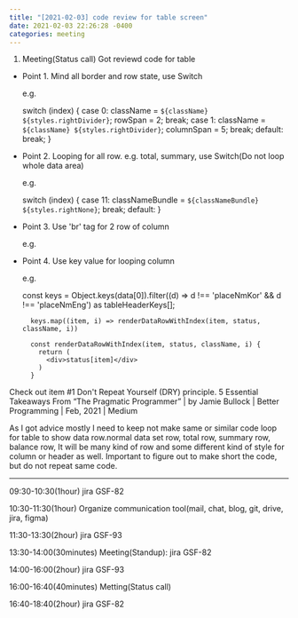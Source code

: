 ```yaml
---
title: "[2021-02-03] code review for table screen"
date: 2021-02-03 22:26:28 -0400
categories: meeting
---
```


1. Meeting(Status call)
Got reviewd code for table
* Point 1. Mind all border and row state, use Switch

  e.g.
  
    switch (index) {
        case 0:
          className = `${className} ${styles.rightDivider}`;
          rowSpan = 2;
          break;
        case 1:
          className = `${className} ${styles.rightDivider}`;
          columnSpan = 5;
          break;
        default:
          break;
      }
    
* Point 2. Looping for all row. e.g. total, summary, use Switch(Do not loop whole data area)

  e.g.
  
    switch (index) {
        case 11:
          classNameBundle = `${classNameBundle} ${styles.rightNone}`;
          break;
        default:
      }
    
* Point 3. Use 'br' tag for 2 row of column

  e.g.
  
    <div className={styles.summaryHeader} dangerouslySetInnerHTML={{ __html: status.place }} />
  
* Point 4. Use key value for looping column

  e.g.
  
    const keys = Object.keys(data[0]).filter((d) => d !== 'placeNmKor' && d !== 'placeNmEng') as tableHeaderKeys[];

        keys.map((item, i) => renderDataRowWithIndex(item, status, className, i))

        const renderDataRowWithIndex(item, status, className, i) {
          return (
            <div>status[item]</div>
          )
        }
  
  
Check out item #1 Don't Repeat Yourself (DRY) principle.
5 Essential Takeaways From “The Pragmatic Programmer” | by Jamie Bullock | Better Programming | Feb, 2021 | Medium

As I got advice mostly I need to keep not make same or similar code loop for table to show data row.normal data set row, total row, summary row, balance row, It will be many kind of row and some different kind of style for column or header as well. Important to figure out to make short the code, but do not repeat same code.

-----------------------------------------------------------


09:30-10:30(1hour) jira GSF-82

10:30-11:30(1hour) Organize communication tool(mail, chat, blog, git, drive, jira, figma)

11:30-13:30(2hour) jira GSF-93

13:30-14:00(30minutes) Meeting(Standup): jira GSF-82

14:00-16:00(2hour) jira GSF-93

16:00-16:40(40minutes) Metting(Status call)

16:40-18:40(2hour) jira GSF-82
